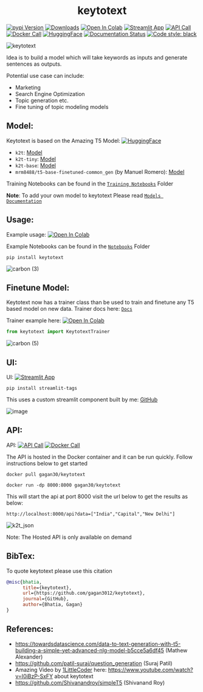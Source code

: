 <h1 align="center">keytotext</h1>

[![pypi Version](https://img.shields.io/pypi/v/keytotext.svg?logo=pypi&logoColor=white)](https://pypi.org/project/keytotext/)
[![Downloads](https://static.pepy.tech/personalized-badge/keytotext?period=total&units=none&left_color=grey&right_color=orange&left_text=Pip%20Downloads)](https://pepy.tech/project/keytotext)
[![Open In Colab](https://colab.research.google.com/assets/colab-badge.svg)](https://colab.research.google.com/github/gagan3012/keytotext/blob/master/notebooks/K2T.ipynb)
[![Streamlit App](https://static.streamlit.io/badges/streamlit_badge_black_white.svg)](https://share.streamlit.io/gagan3012/keytotext/UI/app.py)
[![API Call](https://img.shields.io/badge/-FastAPI-red?logo=fastapi&labelColor=white)](https://github.com/gagan3012/keytotext#api)
[![Docker Call](https://img.shields.io/badge/-Docker%20Image-blue?logo=docker&labelColor=white)](https://hub.docker.com/r/gagan30/keytotext)
[![HuggingFace](https://img.shields.io/badge/%F0%9F%A4%97-Models%20on%20Hub-yellow)](https://huggingface.co/models?filter=keytotext)
[![Documentation Status](https://readthedocs.org/projects/keytotext/badge/?version=latest)](https://keytotext.readthedocs.io/en/latest/?badge=latest)
[![Code style: black](https://img.shields.io/badge/code%20style-black-000000.svg)](https://github.com/psf/black)



![keytotext](https://socialify.git.ci/gagan3012/keytotext/image?description=1&forks=1&language=1&owner=1&stargazers=1&theme=Light)


Idea is to build a model which will take keywords as inputs and generate sentences as outputs.

Potential use case can include: 
- Marketing 
- Search Engine Optimization
- Topic generation etc.
- Fine tuning of topic modeling models 

## Model:

Keytotext is based on the Amazing T5 Model: [![HuggingFace](https://img.shields.io/badge/%F0%9F%A4%97-Models%20on%20Hub-yellow)](https://huggingface.co/models?filter=keytotext)

- `k2t`: [Model](https://huggingface.co/gagan3012/k2t)
- `k2t-tiny`: [Model](https://huggingface.co/gagan3012/k2t-tiny)
- `k2t-base`: [Model](https://huggingface.co/gagan3012/k2t-base)
- `mrm8488/t5-base-finetuned-common_gen` (by Manuel Romero): [Model](https://huggingface.co/mrm8488/t5-base-finetuned-common_gen)

Training Notebooks can be found in the [`Training Notebooks`](https://github.com/gagan3012/keytotext/tree/master/notebooks) Folder

**Note**: To add your own model to keytotext Please read [`Models Documentation`](https://github.com/gagan3012/keytotext/blob/master/docs/MODELS.md)

## Usage:

Example usage: [![Open In Colab](https://colab.research.google.com/assets/colab-badge.svg)](https://colab.research.google.com/github/gagan3012/keytotext/blob/master/Examples/K2T.ipynb)

Example Notebooks can be found in the [`Notebooks`](https://github.com/gagan3012/keytotext/tree/master/examples) Folder

```shell script
pip install keytotext
```

![carbon (3)](https://user-images.githubusercontent.com/49101362/116220679-90e64180-a755-11eb-9246-82d93d924a6c.png)

## Finetune Model:

Keytotext now has a trainer class than be used to train and finetune any T5 based model on new data. Trainer docs here: [`Docs`](https://github.com/gagan3012/keytotext/blob/master/docs/TRAINER.md)

Trainer example here: [![Open In Colab](https://colab.research.google.com/assets/colab-badge.svg)](https://github.com/gagan3012/keytotext/blob/master/notebooks/Trainer.ipynb)

```python
from keytotext import KeytotextTrainer
```

![carbon (5)](https://user-images.githubusercontent.com/49101362/122148321-2aa1a500-ce0f-11eb-9ca0-61e796aeed0a.png)


## UI:

UI: [![Streamlit App](https://static.streamlit.io/badges/streamlit_badge_black_white.svg)](https://share.streamlit.io/gagan3012/keytotext/UI/app.py)

```shell script
pip install streamlit-tags
```
This uses a custom streamlit component built by me: [GitHub](https://github.com/gagan3012/streamlit-tags)

![image](https://user-images.githubusercontent.com/49101362/116162205-fc042980-a6fd-11eb-892e-8f6902f193f4.png)

## API:

API: [![API Call](https://img.shields.io/badge/-Open%20with%20FastAPI-red?logo=fastapi&labelColor=white)](http://localhost:8000/api?data=[%22India%22,%22Capital%22,%22New%20Delhi%22])
[![Docker Call](https://img.shields.io/badge/-Docker%20Image-blue?logo=docker&labelColor=white)](https://hub.docker.com/r/gagan30/keytotext)

The API is hosted in the Docker container and it can be run quickly.
Follow instructions below to get started

```shell script
docker pull gagan30/keytotext

docker run -dp 8000:8000 gagan30/keytotext
```

This will start the api at port 8000 visit the url below to get the results as below:
```
http://localhost:8000/api?data=["India","Capital","New Delhi"]
```

![k2t_json](https://user-images.githubusercontent.com/49101362/117046515-c56e7600-acde-11eb-8a20-7e1ab5f0de02.png)

Note: The Hosted API is only available on demand
## BibTex:

To quote keytotext please use this citation

```bibtex
@misc{bhatia, 
      title={keytotext},
      url={https://github.com/gagan3012/keytotext}, 
      journal={GitHub}, 
      author={Bhatia, Gagan}
}
```

## References:

- https://towardsdatascience.com/data-to-text-generation-with-t5-building-a-simple-yet-advanced-nlg-model-b5cce5a6df45 (Mathew Alexander)
- https://github.com/patil-suraj/question_generation (Suraj Patil)
- Amazing Video by [1LittleCoder](https://twitter.com/1littlecoder) here: https://www.youtube.com/watch?v=I0iBzP-SxFY about keytotext
- https://github.com/Shivanandroy/simpleT5 (Shivanand Roy)
